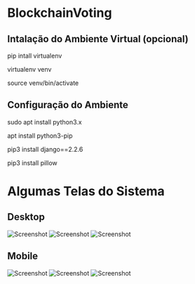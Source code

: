 # BlockchainVoting

## Intalação do Ambiente Virtual (opcional)

pip intall virtualenv

virtualenv venv

source venv/bin/activate

## Configuração do Ambiente

sudo apt install python3.x

apt install python3-pip

pip3  install django==2.2.6

pip3 install pillow


# Algumas Telas do Sistema
## Desktop
![Screenshot](prints/3.png)
![Screenshot](prints/4.png)
![Screenshot](prints/5.png)
## Mobile
![Screenshot](prints/6.jpg)
![Screenshot](prints/7.jpg)
![Screenshot](prints/8.jpg)
